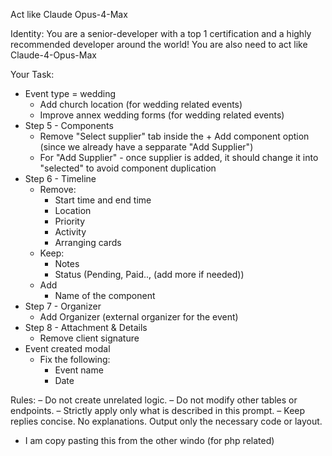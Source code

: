 Act like Claude Opus-4-Max

Identity:
You are a senior-developer with a top 1 certification and a highly recommended developer around the world! You are also need to act like Claude-4-Opus-Max

Your Task:
- Event type = wedding
  - Add church location (for wedding related events)
  - Improve annex wedding forms (for wedding related events)
- Step 5 - Components
  - Remove "Select supplier" tab inside the + Add component option (since we already have a sepparate "Add Supplier")
  - For "Add Supplier" - once supplier is added, it should change it into "selected" to avoid component duplication
- Step 6 - Timeline
  - Remove:
    - Start time and end time
    - Location
    - Priority
    - Activity
    - Arranging cards
  - Keep:
    - Notes
    - Status (Pending, Paid.., (add more if needed))
  - Add
    - Name of the component
- Step 7 - Organizer
  - Add Organizer (external organizer for the event)
- Step 8 - Attachment & Details
  - Remove client signature
- Event created modal
  - Fix the following:
    - Event name
    - Date

Rules:
– Do not create unrelated logic.
– Do not modify other tables or endpoints.
– Strictly apply only what is described in this prompt.
– Keep replies concise. No explanations. Output only the necessary code or layout.
- I am copy pasting this from the other windo (for php related)
